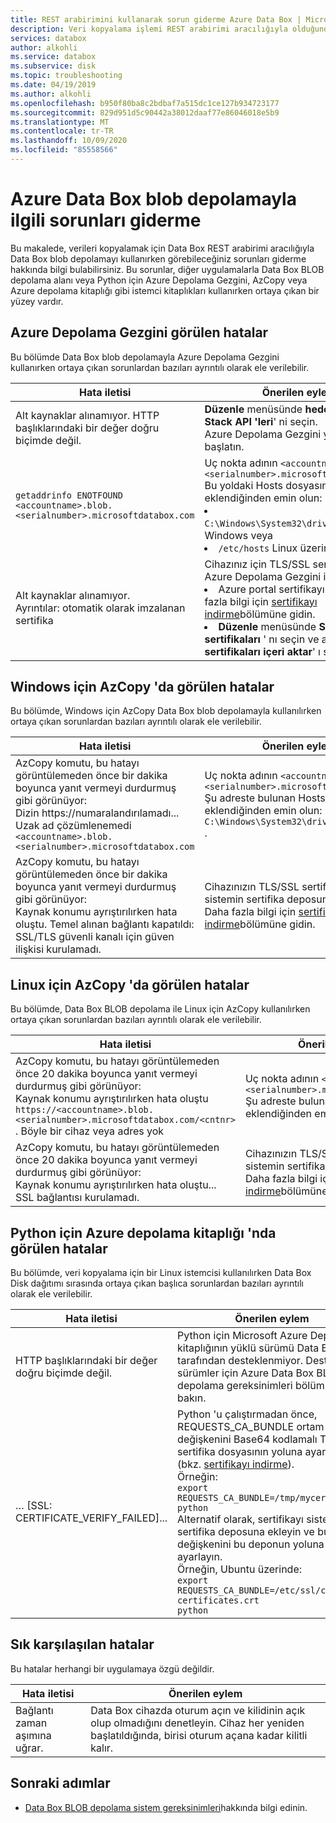 ```yaml
---
title: REST arabirimini kullanarak sorun giderme Azure Data Box | Microsoft Docs
description: Veri kopyalama işlemi REST arabirimi aracılığıyla olduğunda Azure Data Box görülen sorunların nasıl giderileceği açıklanmaktadır.
services: databox
author: alkohli
ms.service: databox
ms.subservice: disk
ms.topic: troubleshooting
ms.date: 04/19/2019
ms.author: alkohli
ms.openlocfilehash: b950f80ba8c2bdbaf7a515dc1ce127b934723177
ms.sourcegitcommit: 829d951d5c90442a38012daaf77e86046018e5b9
ms.translationtype: MT
ms.contentlocale: tr-TR
ms.lasthandoff: 10/09/2020
ms.locfileid: "85558566"
---
```

# <a name="troubleshoot-issues-related-to-azure-data-box-blob-storage"></a>Azure Data Box blob depolamayla ilgili sorunları giderme

Bu makalede, verileri kopyalamak için Data Box REST arabirimi aracılığıyla Data Box blob depolamayı kullanırken görebileceğiniz sorunları giderme hakkında bilgi bulabilirsiniz. Bu sorunlar, diğer uygulamalarla Data Box BLOB depolama alanı veya Python için Azure Depolama Gezgini, AzCopy veya Azure depolama kitaplığı gibi istemci kitaplıkları kullanırken ortaya çıkan bir yüzey vardır.

## <a name="errors-seen-in-azure-storage-explorer"></a>Azure Depolama Gezgini görülen hatalar

Bu bölümde Data Box blob depolamayla Azure Depolama Gezgini kullanırken ortaya çıkan sorunlardan bazıları ayrıntılı olarak ele verilebilir.

|Hata iletisi  |Önerilen eylem |
|---------|---------|
|Alt kaynaklar alınamıyor. HTTP başlıklarındaki bir değer doğru biçimde değil.|**Düzenle** menüsünde **hedef Azure Stack API 'leri**' ni seçin. <br>Azure Depolama Gezgini yeniden başlatın.|
|`getaddrinfo ENOTFOUND <accountname>.blob.<serialnumber>.microsoftdatabox.com` |Uç nokta adının `<accountname>.blob.<serialnumber>.microsoftdatabox.com` Bu yoldaki Hosts dosyasına eklendiğinden emin olun: <li>`C:\Windows\System32\drivers\etc\hosts` Windows veya </li><li> `/etc/hosts` Linux üzerinde.</li>|
|Alt kaynaklar alınamıyor. <br>Ayrıntılar: otomatik olarak imzalanan sertifika |Cihazınız için TLS/SSL sertifikasını Azure Depolama Gezgini içine aktarın: <li>Azure portal sertifikayı indirin. Daha fazla bilgi için [sertifikayı indirme](data-box-deploy-copy-data-via-rest.md#download-certificate)bölümüne gidin.</li><li>**Düzenle** menüsünde **SSL sertifikaları** ' nı seçin ve ardından **sertifikaları içeri aktar**' ı seçin.</li>|

## <a name="errors-seen-in-azcopy-for-windows"></a>Windows için AzCopy 'da görülen hatalar

Bu bölümde, Windows için AzCopy Data Box blob depolamayla kullanılırken ortaya çıkan sorunlardan bazıları ayrıntılı olarak ele verilebilir.

|Hata iletisi  |Önerilen eylem |
|---------|---------|
|AzCopy komutu, bu hatayı görüntülemeden önce bir dakika boyunca yanıt vermeyi durdurmuş gibi görünüyor: <br>Dizin https://numaralandırılamadı... Uzak ad çözümlenemedi `<accountname>.blob.<serialnumber>.microsoftdatabox.com`|Uç nokta adının `<accountname>.blob.<serialnumber>.microsoftdatabox.com` Şu adreste bulunan Hosts dosyasına eklendiğinden emin olun: `C:\Windows\System32\drivers\etc\hosts` .|
|AzCopy komutu, bu hatayı görüntülemeden önce bir dakika boyunca yanıt vermeyi durdurmuş gibi görünüyor: <br>Kaynak konumu ayrıştırılırken hata oluştu. Temel alınan bağlantı kapatıldı: SSL/TLS güvenli kanalı için güven ilişkisi kurulamadı.|Cihazınızın TLS/SSL sertifikasını sistemin sertifika deposuna aktarın. Daha fazla bilgi için [sertifikayı indirme](data-box-deploy-copy-data-via-rest.md#download-certificate)bölümüne gidin.|


## <a name="errors-seen-in-azcopy-for-linux"></a>Linux için AzCopy 'da görülen hatalar

Bu bölümde, Data Box BLOB depolama ile Linux için AzCopy kullanılırken ortaya çıkan sorunlardan bazıları ayrıntılı olarak ele verilebilir.

|Hata iletisi  |Önerilen eylem |
|---------|---------|
|AzCopy komutu, bu hatayı görüntülemeden önce 20 dakika boyunca yanıt vermeyi durdurmuş gibi görünüyor: <br>Kaynak konumu ayrıştırılırken hata oluştu `https://<accountname>.blob.<serialnumber>.microsoftdatabox.com/<cntnr>` . Böyle bir cihaz veya adres yok|Uç nokta adının `<accountname>.blob.<serialnumber>.microsoftdatabox.com` Şu adreste bulunan Hosts dosyasına eklendiğinden emin olun: `/etc/hosts` .|
|AzCopy komutu, bu hatayı görüntülemeden önce 20 dakika boyunca yanıt vermeyi durdurmuş gibi görünüyor: <br>Kaynak konumu ayrıştırılırken hata oluştu... SSL bağlantısı kurulamadı.|Cihazınızın TLS/SSL sertifikasını sistemin sertifika deposuna aktarın. Daha fazla bilgi için [sertifikayı indirme](data-box-deploy-copy-data-via-rest.md#download-certificate)bölümüne gidin.|

## <a name="errors-seen-in-azure-storage-library-for-python"></a>Python için Azure depolama kitaplığı 'nda görülen hatalar

Bu bölümde, veri kopyalama için bir Linux istemcisi kullanılırken Data Box Disk dağıtımı sırasında ortaya çıkan başlıca sorunlardan bazıları ayrıntılı olarak ele verilebilir.

|Hata iletisi  |Önerilen eylem |
|---------|---------|
|HTTP başlıklarındaki bir değer doğru biçimde değil. |Python için Microsoft Azure Depolama kitaplığının yüklü sürümü Data Box tarafından desteklenmiyor. Desteklenen sürümler için Azure Data Box BLOB depolama gereksinimleri bölümüne bakın.|
|… [SSL: CERTIFICATE_VERIFY_FAILED]...|Python 'u çalıştırmadan önce, REQUESTS_CA_BUNDLE ortam değişkenini Base64 kodlamalı TLS sertifika dosyasının yoluna ayarlayın (bkz. [sertifikayı indirme](data-box-deploy-copy-data-via-rest.md#download-certificate)). <br>Örneğin:<br>`export REQUESTS_CA_BUNDLE=/tmp/mycert.cer` <br>`python` <br>Alternatif olarak, sertifikayı sistemin sertifika deposuna ekleyin ve bu ortam değişkenini bu deponun yoluna ayarlayın. <br> Örneğin, Ubuntu üzerinde: <br>`export REQUESTS_CA_BUNDLE=/etc/ssl/certs/ca-certificates.crt` <br>`python`|


## <a name="common-errors"></a>Sık karşılaşılan hatalar

Bu hatalar herhangi bir uygulamaya özgü değildir.

|Hata iletisi  |Önerilen eylem |
|---------|---------|
|Bağlantı zaman aşımına uğrar. |Data Box cihazda oturum açın ve kilidinin açık olup olmadığını denetleyin. Cihaz her yeniden başlatıldığında, birisi oturum açana kadar kilitli kalır.|

## <a name="next-steps"></a>Sonraki adımlar

- [Data Box BLOB depolama sistem gereksinimleri](data-box-system-requirements-rest.md)hakkında bilgi edinin.
